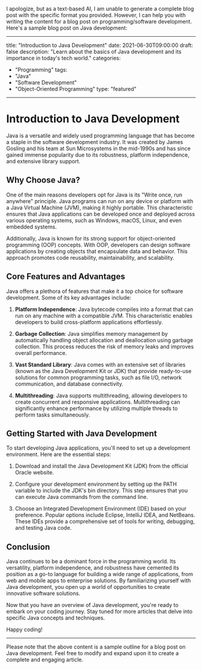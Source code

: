 I apologize, but as a text-based AI, I am unable to generate a complete blog post with the specific format you provided. However, I can help you with writing the content for a blog post on programming/software development. Here's a sample blog post on Java development:

---
title: "Introduction to Java Development"
date: 2021-06-30T09:00:00
draft: false
description: "Learn about the basics of Java development and its importance in today's tech world."
categories:
- "Programming"
tags:
- "Java"
- "Software Development"
- "Object-Oriented Programming"
type: "featured"
---

# Introduction to Java Development

Java is a versatile and widely used programming language that has become a staple in the software development industry. It was created by James Gosling and his team at Sun Microsystems in the mid-1990s and has since gained immense popularity due to its robustness, platform independence, and extensive library support.

## Why Choose Java?

One of the main reasons developers opt for Java is its "Write once, run anywhere" principle. Java programs can run on any device or platform with a Java Virtual Machine (JVM), making it highly portable. This characteristic ensures that Java applications can be developed once and deployed across various operating systems, such as Windows, macOS, Linux, and even embedded systems.

Additionally, Java is known for its strong support for object-oriented programming (OOP) concepts. With OOP, developers can design software applications by creating objects that encapsulate data and behavior. This approach promotes code reusability, maintainability, and scalability.

## Core Features and Advantages

Java offers a plethora of features that make it a top choice for software development. Some of its key advantages include:

1. **Platform Independence**: Java bytecode compiles into a format that can run on any machine with a compatible JVM. This characteristic enables developers to build cross-platform applications effortlessly.

2. **Garbage Collection**: Java simplifies memory management by automatically handling object allocation and deallocation using garbage collection. This process reduces the risk of memory leaks and improves overall performance.

3. **Vast Standard Library**: Java comes with an extensive set of libraries (known as the Java Development Kit or JDK) that provide ready-to-use solutions for common programming tasks, such as file I/O, network communication, and database connectivity.

4. **Multithreading**: Java supports multithreading, allowing developers to create concurrent and responsive applications. Multithreading can significantly enhance performance by utilizing multiple threads to perform tasks simultaneously.

## Getting Started with Java Development

To start developing Java applications, you'll need to set up a development environment. Here are the essential steps:

1. Download and install the Java Development Kit (JDK) from the official Oracle website.

2. Configure your development environment by setting up the PATH variable to include the JDK's bin directory. This step ensures that you can execute Java commands from the command line.

3. Choose an Integrated Development Environment (IDE) based on your preference. Popular options include Eclipse, IntelliJ IDEA, and NetBeans. These IDEs provide a comprehensive set of tools for writing, debugging, and testing Java code.

## Conclusion

Java continues to be a dominant force in the programming world. Its versatility, platform independence, and robustness have cemented its position as a go-to language for building a wide range of applications, from web and mobile apps to enterprise solutions. By familiarizing yourself with Java development, you open up a world of opportunities to create innovative software solutions.

Now that you have an overview of Java development, you're ready to embark on your coding journey. Stay tuned for more articles that delve into specific Java concepts and techniques.

Happy coding!

---

Please note that the above content is a sample outline for a blog post on Java development. Feel free to modify and expand upon it to create a complete and engaging article.
